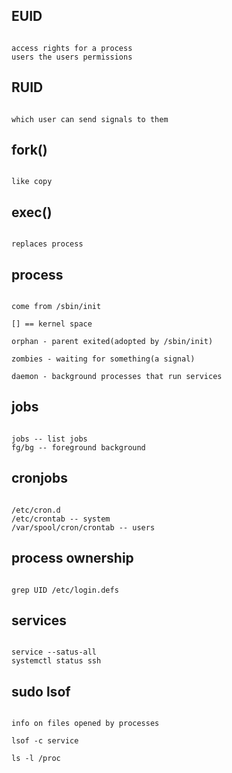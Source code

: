 ## EUID
```

access rights for a process
users the users permissions

```

## RUID
```

which user can send signals to them

```

## fork()
```

like copy

```

## exec()
```

replaces process

```

## process
```

come from /sbin/init

[] == kernel space

orphan - parent exited(adopted by /sbin/init)

zombies - waiting for something(a signal)

daemon - background processes that run services

```

## jobs
```

jobs -- list jobs
fg/bg -- foreground background

```

## cronjobs
```

/etc/cron.d
/etc/crontab -- system
/var/spool/cron/crontab -- users

```

## process ownership
```

grep UID /etc/login.defs

```

## services
```

service --satus-all
systemctl status ssh

```

## sudo lsof
```

info on files opened by processes

lsof -c service

ls -l /proc

```

## 
```



```

## 
```



```

